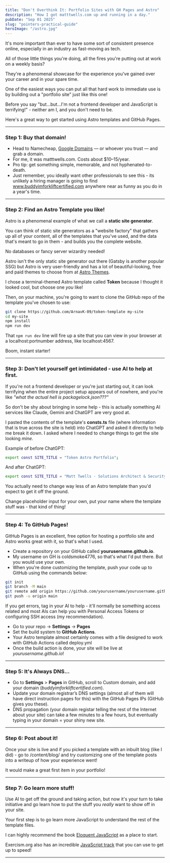 ```yaml
---
title: "Don't Overthink It: Portfolio Sites with GH Pages and Astro"
description: "How I got matttwells.com up and running in a day."
pubDate: "Sep 01 2025"
slug: "pointers-practical-guide"
heroImage: "/astro.jpg"
---
```




It's more important than ever to have some sort of consistent presence online, especially in an industry as fast-moving as tech.

All of those little things you're doing, all the fires you're putting out at work on a weekly basis?

They're a phenomenal showcase for the experience you've gained over your career and in your spare time.

One of the easiest ways you can put all that hard work to immediate use is by building out a "portfolio site" just like this one!

Before you say "but...but...I'm not a frontend developer and JavaScript is terrifying!" - neither am I, and you don't need to be.

Here's a great way to get started using Astro templates and GitHub Pages.

---


### Step 1: Buy that domain!


- Head to Namecheap, [Google Domains](https://domains.google) — or whoever you trust — and grab a domain.
- For me, it was matttwells.com. Costs about $10–15/year.
- Pro tip: get something simple, memorable, and not hyphenated-to-death.
- Just remember, you ideally want other professionals to see this - its unlikely a hiring manager is going to find www.buddyimforkliftcertified.com anywhere near as funny as you do in a year's time.


---


### Step 2: Find an Astro Template you like!

Astro is a phenomenal example of what we call a **static site generator**.

You can think of static site generators as a "website factory" that gathers up all of your content, all of the templates that you've used, and the data that's meant to go in them - and builds you the complete website.

No databases or fancy server wizardry needed!

Astro isn't the only static site generator out there (Gatsby is another popular SSG) but Astro is very user-friendly and has a lot of beautiful-looking, free and paid themes to choose from at [Astro Themes](httos://astro.build/themes/1).

I chose a terminal-themed Astro template called **Token** because I thought it looked cool, but choose one *you* like! 

Then, on your machine, you're going to want to clone the GitHub repo of the template you've chosen to use:

```bash
git clone https://github.com/ArnavK-09/token-template my-site
cd my-site
npm install
npm run dev
```

That `npm run dev` line will fire up a site that you can view in your browser at a localhost:portnumber address, like localhost:4567. 

Boom, instant starter!


---


### Step 3: Don't let yourself get intimidated - use AI to help at first.

If you're not a frontend developer or you're just starting out, it can look terrifying when the entire project setup appears out of nowhere, and you're like <em>"what the actual hell is packagelock.json???"</em>

So don't be shy about bringing in some help - this is actually something AI services like Claude, Gemini and ChatGPT are very good at.

I pasted the contents of the template's <strong>consts.ts</strong> file (where information that is true across the site is held) into ChatGPT and asked it directly to help me break it down. I asked where I needed to change things to get the site looking <em>mine</em>.

Example of before ChatGPT:

```bash
export const SITE_TITLE = "Token Astro Portfolio";
```

And after ChatGPT:

```bash
export const SITE_TITLE = "Matt Twells · Solutions Architect & Security Explorer";
```

You actually need to change way less of an Astro template than you'd expect to get it off the ground. 

Change placeholder input for your own, put your name where the template stuff was - that kind of thing!


---


### Step 4: To GitHub Pages!

GitHub Pages is an excellent, free option for hosting a portfolio site and Astro works great with it, so that's what I used.

- Create a repository on your GitHub called <strong>yourusername.github.io</strong>.
- My username on GH is coldsmoke4776, so that's what I'd put there. But you would use your own.
- When you're done customizing the template, push your code up to GitHub using the commands below:


```bash
git init
git branch -M main
git remote add origin https://github.com/yourusername/yourusername.github.io.git
git push -u origin main
```

If you get errors, tag in your AI to help - it'll normally be something access related and most AIs can help you with Personal Access Tokens or configuring SSH access (my recommendation).


- Go to your repo → **Settings** → **Pages**
- Set the build system to **GitHub Actions**.
- Your Astro template almost certainly comes with a file designed to work with GitHub Actions called deploy.yml
- Once the build action is done, your site will be live at *yourusername.github.io*!


---


### Step 5: It's Always DNS...


- Go to **Settings** > **Pages** in GitHub, scroll to Custom domain, and add your domain (*buddyimforkliftcertified.com*).
- Update your domain registrar’s DNS settings (almost all of them will have direct instruction pages for this) with the GitHub Pages IPs (GitHub gives you these).
- DNS propagation (your domain registar telling the rest of the Internet about your site) can take a few minutes to a few hours, but eventually typing in your domain = your shiny new site.


---


### Step 6: Post about it!

Once your site is live and if you picked a template with an inbuilt blog (like I did) - go to /content/blog/ and try customizing one of the template posts into a writeup of how your experience went!

It would make a great first item in your portfolio!


---


### Step 7: Go learn more stuff!

Use AI to get off the ground and taking action, but now it's your turn to take initiative and go learn how to put the stuff you <em>really</em> want to show off in your site.

Your first step is to go learn more JavaScript to understand the rest of the template files. 

I can highly recommend the book [Eloquent JavaScript](https://eloquentjavascript.net) as a place to start.

Exercism.org also has an incredible [JavaScript track](https://exercism.org/tracks/javascript) that you can use to get up to speed!


---
